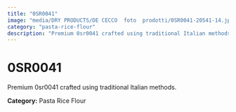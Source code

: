 ```yaml
---
title: "0SR0041"
image: "media/DRY PRODUCTS/DE CECCO  foto  prodotti/0SR0041-20541-14.jpg"
category: "pasta-rice-flour"
description: "Premium 0sr0041 crafted using traditional Italian methods."
---
```


# 0SR0041

Premium 0sr0041 crafted using traditional Italian methods.

**Category:** Pasta Rice Flour
